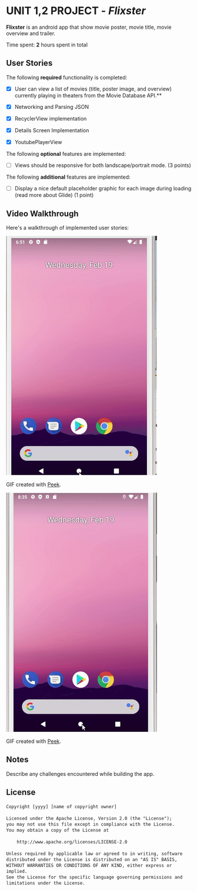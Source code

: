 # UNIT 1,2 PROJECT - *Flixster*

**Flixster** is an android app that show movie poster, movie title, movie overview and trailer.

Time spent: **2** hours spent in total

## User Stories

The following **required** functionality is completed:

* [x] User can view a list of movies (title, poster image, and overview) currently playing in theaters from the Movie Database API.**
* [x] Networking and Parsing JSON
* [x] RecyclerView implementation
* [x] Details Screen Implementation
* [x] YoutubePlayerView


The following **optional** features are implemented:

* [ ] Views should be responsive for both landscape/portrait mode. (3 points)

The following **additional** features are implemented:

* [ ] Display a nice default placeholder graphic for each image during loading (read more about Glide) (1 point)

## Video Walkthrough

Here's a walkthrough of implemented user stories:

<img src='https://github.com/wonkyjunky/Flixster/blob/master/walkthrough.gif' width='' alt='Video Walkthrough' />

GIF created with [Peek](https://github.com/phw/peek/).

<img src='https://github.com/wonkyjunky/Flixster/blob/master/walkthrough2.gif' width='' alt='Video Walkthrough' />

GIF created with [Peek](https://github.com/phw/peek/).

## Notes

Describe any challenges encountered while building the app.

## License

    Copyright [yyyy] [name of copyright owner]

    Licensed under the Apache License, Version 2.0 (the "License");
    you may not use this file except in compliance with the License.
    You may obtain a copy of the License at

        http://www.apache.org/licenses/LICENSE-2.0

    Unless required by applicable law or agreed to in writing, software
    distributed under the License is distributed on an "AS IS" BASIS,
    WITHOUT WARRANTIES OR CONDITIONS OF ANY KIND, either express or implied.
    See the License for the specific language governing permissions and
    limitations under the License.
